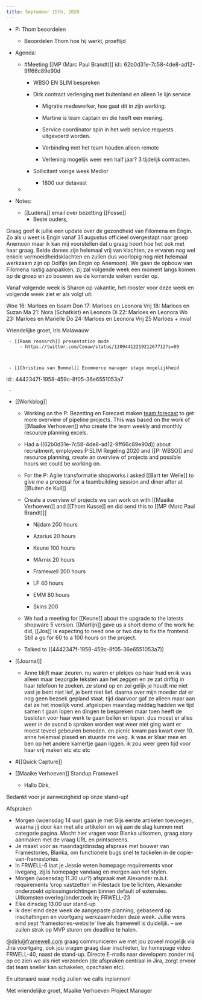 ```yaml
---
title: September 15th, 2020
---
```


- P: Thom beoordelen
	 - Beoordelen Thom hoe hij werkt, proeftijd

- Agenda:
	 - #Meeting [[MP (Marc Paul Brandt)]] 
id:: 62b0d31e-7c58-4de8-ad12-9ff66c89e90d
		 - WBSO EN SLIM bespreken

		 - Dirk contract verlenging met buitenland en alleen 1e lijn service
			 - Migratie medewerker, hoe gaat dit in zijn werking.

			 - Martine is team captain en die heeft een mening.

			 - Service coordinator spin in het web service requests uitgevoerd worden.

			 - Verbinding met het team houden alleen remote 

			 - Verlening mogelijk weer een half jaar? 3 tijdelijk contracten.

		 - Sollicitant vorige week Medior
			 - 1800 uur detavast

	 - 

- Notes:
	 - [[Ludens]] email over bezetting [[Fosse]]
		 - Beste ouders, 

Graag geef ik jullie een update over de gezondheid van Filomena en Engin. Zo als u weet is Engin vanaf 31 augustus officieel overgestapt naar groep Anemoon maar ik kan mij voorstellen dat u graag hoort hoe het ook met haar graag.
Beide dames zijn helemaal vrij van klachten, ze ervaren nog wel enkele vermoeidheidsklachten en zullen dus voorlopig nog niet helemaal werkzaam zijn op Dolfijn (en Engin op Anemoon). 
We gaan de opbouw van Filomena rustig aanpakken, zij zal volgende week een moment langs komen op de groep en zo bouwen we de komende weken verder op.

Vanaf volgende week is Sharon op vakantie, het rooster voor deze week en volgende week ziet er als volgt uit:

Woe 16: Marloes en Issam
Don 17: Marloes en Leonora
Vrij 18: Marloes en Suzan
Ma 21: Nora (Schatkist) en Leonora
Di 22: Marloes en Leonora
Wo 23: Marloes en Marielle
Do 24: Marloes en Leonora
Vrij 25 Marloes + inval

Vriendelijke groet, 
Iris Malawauw


	 - [[Roam research]] presentation mode
		 - https://twitter.com/Conaw/status/1209441221921267712?s=09



	 - [[Christina van Bommel]] Ecommerce manager stage mogelijkheid
id:: 4442347f-1958-459c-8f05-36e6551053a7

	 - 

- [[Workblog]]
	 - Working on the P: Bezetting en Forecast maken [team forecast](https://www.dropbox.com/scl/fi/ysv505xfhzbcxdpgz8z60/forecast.xlsx?cloud_editor=excel&dl=0&rlkey=y0np910lxtqc0q2gyfohpm1hi) to get more overview of pipeline projects. This was  based on the work of [[Maaike Verhoeven]] who create the team weekly and monthly resource planning excels.

	 - Had a ((62b0d31e-7c58-4de8-ad12-9ff66c89e90d)) about recruitment, employees P:SLIM Regeling 2020 and [[P: WBSO]] and resource planning, create an overview of projects and possible hours we could be working on.

	 - For the P: Agile transformatie shopworks i asked [[Bart ter Welle]] to give me a proposal for a teambuilding session and diner after at [[Buiten de Kuil]]

	 - Create a overview of projects we can work on with [[Maaike Verhoeven]] and [[Thom Kusse]] en did send this to [[MP (Marc Paul Brandt)]]
		 - Nijdam 200 hours

		 - Azarius 20 hours

		 - Keune 100 hours

		 - MArnix 20 hours

		 - Framewell 200 hours

		 - LF 40 hours

		 - EMM 80 hours

		 - Skins 200

	 - We had a meeting for [[Keune]] about the upgrade to the latests shopware 5 version. [[Martijn]] gave us a short demo of the work he did, [[Jos]] is expecting to need one or two day to fix the frontend. Still a go for 60 to a 100 hours on the project. 

	 - Talked to ((4442347f-1958-459c-8f05-36e6551053a7))

- [[Journal]] 
	 - Anne blijft maar zeuren. nu waren er plekjes op haar huid en ik was alleen maar bezorgde teksten aan het zeggen en ze zat driftig in haar telefoon te zoeken. ze stond op en zei gelijk je houdt me niet vast je bent niet lief, je bent niet lief. daarna over mijn moeder dat er nog geen bezoek gepland staat. tijd daarvoor gaf ze alleen maar aan dat ze het moeilijk  vond. afgelopen maandag middag hadden we tijd samen t gaan lopen en dingen te bespreken maar toen heeft de besloten voor haar werk te gaan bellen en lopen. dus moest er alles weer in de avond b sproken worden wat weer niet ging want er moest teveel gebeuren beneden. en picnic kwam pas kwart over 10. anne helemaal pissed en stuurde me weg. ik was er klaar mee en ben op het andere kamertje gaan liggen. ik zou weer geen tijd voor haar vrij maken etc etc etc 

- #[[Quick Capture]]

- [[Maaike Verhoeven]] Standup Framewell
	 - Hallo Dirk,

Bedankt voor je aanwezigheid op onze stand-up! 

Afspraken 
-	Morgen (woensdag 14 uur) gaan je met Gijs eerste artikelen toevoegen, waarna jij door kan met alle artikelen en wij aan de slag kunnen met categorie pagina. Mocht hier vragen voor Blanka uitkomen, graag story aanmaken met de vraag URL en printscreens.
-	Je maakt voor as maandag/dinsdag afspraak met bouwer van Framestories, Blanka, om functionele bugs snel te tackelen in de copie-van-framestories
-	In FRWELL-6 laat je Jessie weten homepage requirements voor livegang, zij is homepage vandaag en morgen aan het stylen.
-	Morgen (woensdag 11.30 uur?) afspraak met Alexander m.b.t. requirements ‘crop vastzetten’ in Filestack toe te lichten, Alexander onderzoekt oplossingsrichtingen binnen default of extensies. Uitkomsten overleg/onderzoek in; FRWELL-23
-	Elke dinsdag 13.00 uur stand-up 
-	Ik deel eind deze week de aangepaste planning, gebaseerd op inschattingen en voortgang werkzaamheden deze week. Jullie wens eind sept ‘framestories-website’ live als framewell is duidelijk. – we zullen strak op MVP sturen om deadline te halen. 

@dirk@framewell.com graag communiceren we met jou zoveel mogelijk via Jira voortgang, ook jou vragen graag daar inschieten, bv homepage video FRWELL-40, naast de stand-up. Directe E-mails naar developers zonder mij op cc zien we als niet verzonden (de afspraken centraal in Jira, zorgt ervoor dat team sneller kan schakelen, opschalen etc). 

En uiteraard waar nodig zullen we calls inplannen!

Met vriendelijke groet, 
Maaike Verhoeven 
Project Manager 


